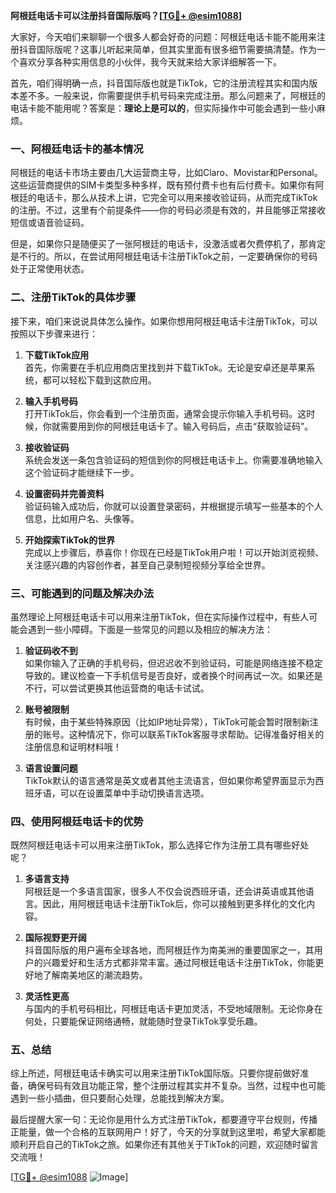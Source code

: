 **阿根廷电话卡可以注册抖音国际版吗？[[TG💪+ @esim1088](https://t.me/s/esim1088)]**

大家好，今天咱们来聊聊一个很多人都会好奇的问题：阿根廷电话卡能不能用来注册抖音国际版呢？这事儿听起来简单，但其实里面有很多细节需要搞清楚。作为一个喜欢分享各种实用信息的小伙伴，我今天就来给大家详细解答一下。

首先，咱们得明确一点，抖音国际版也就是TikTok，它的注册流程其实和国内版本差不多。一般来说，你需要提供手机号码来完成注册。那么问题来了，阿根廷的电话卡能不能用呢？答案是：**理论上是可以的**，但实际操作中可能会遇到一些小麻烦。

### 一、阿根廷电话卡的基本情况

阿根廷的电话卡市场主要由几大运营商主导，比如Claro、Movistar和Personal。这些运营商提供的SIM卡类型多种多样，既有预付费卡也有后付费卡。如果你有阿根廷的电话卡，那么从技术上讲，它完全可以用来接收验证码，从而完成TikTok的注册。不过，这里有个前提条件——你的号码必须是有效的，并且能够正常接收短信或语音验证码。

但是，如果你只是随便买了一张阿根廷的电话卡，没激活或者欠费停机了，那肯定是不行的。所以，在尝试用阿根廷电话卡注册TikTok之前，一定要确保你的号码处于正常使用状态。

### 二、注册TikTok的具体步骤

接下来，咱们来说说具体怎么操作。如果你想用阿根廷电话卡注册TikTok，可以按照以下步骤来进行：

1. **下载TikTok应用**  
   首先，你需要在手机应用商店里找到并下载TikTok。无论是安卓还是苹果系统，都可以轻松下载到这款应用。

2. **输入手机号码**  
   打开TikTok后，你会看到一个注册页面，通常会提示你输入手机号码。这时候，你就需要用到你的阿根廷电话卡了。输入号码后，点击“获取验证码”。

3. **接收验证码**  
   系统会发送一条包含验证码的短信到你的阿根廷电话卡上。你需要准确地输入这个验证码才能继续下一步。

4. **设置密码并完善资料**  
   验证码输入成功后，你就可以设置登录密码，并根据提示填写一些基本的个人信息，比如用户名、头像等。

5. **开始探索TikTok的世界**  
   完成以上步骤后，恭喜你！你现在已经是TikTok用户啦！可以开始浏览视频、关注感兴趣的内容创作者，甚至自己录制短视频分享给全世界。

### 三、可能遇到的问题及解决办法

虽然理论上阿根廷电话卡可以用来注册TikTok，但在实际操作过程中，有些人可能会遇到一些小障碍。下面是一些常见的问题以及相应的解决方法：

1. **验证码收不到**  
   如果你输入了正确的手机号码，但迟迟收不到验证码，可能是网络连接不稳定导致的。建议检查一下手机信号是否良好，或者换个时间再试一次。如果还是不行，可以尝试更换其他运营商的电话卡试试。

2. **账号被限制**  
   有时候，由于某些特殊原因（比如IP地址异常），TikTok可能会暂时限制新注册的账号。这种情况下，你可以联系TikTok客服寻求帮助。记得准备好相关的注册信息和证明材料哦！

3. **语言设置问题**  
   TikTok默认的语言通常是英文或者其他主流语言，但如果你希望界面显示为西班牙语，可以在设置菜单中手动切换语言选项。

### 四、使用阿根廷电话卡的优势

既然阿根廷电话卡可以用来注册TikTok，那么选择它作为注册工具有哪些好处呢？

1. **多语言支持**  
   阿根廷是一个多语言国家，很多人不仅会说西班牙语，还会讲英语或其他语言。因此，用阿根廷电话卡注册TikTok后，你可以接触到更多样化的文化内容。

2. **国际视野更开阔**  
   抖音国际版的用户遍布全球各地，而阿根廷作为南美洲的重要国家之一，其用户的兴趣爱好和生活方式都非常丰富。通过阿根廷电话卡注册TikTok，你能更好地了解南美地区的潮流趋势。

3. **灵活性更高**  
   与国内的手机号码相比，阿根廷电话卡更加灵活，不受地域限制。无论你身在何处，只要能保证网络通畅，就能随时登录TikTok享受乐趣。

### 五、总结

综上所述，阿根廷电话卡确实可以用来注册TikTok国际版。只要你提前做好准备，确保号码有效且功能正常，整个注册过程其实并不复杂。当然，过程中也可能遇到一些小插曲，但只要耐心处理，总能找到解决方案。

最后提醒大家一句：无论你是用什么方式注册TikTok，都要遵守平台规则，传播正能量，做一个合格的互联网用户！好了，今天的分享就到这里啦，希望大家都能顺利开启自己的TikTok之旅。如果你还有其他关于TikTok的问题，欢迎随时留言交流哦！

[[TG💪+ @esim1088](https://t.me/s/esim1088) ![Image](https://i.postimg.cc/4NQfJmqS/Snipaste-2025-05-13-00-14-12.png)]